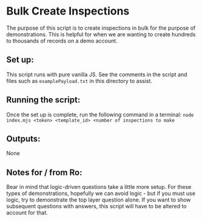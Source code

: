 # Bulk Create Inspections
The purpose of this script is to create inspections in bulk for the purpose of demonstrations. This is helpful for when we are wanting to create hundreds to thousands of records on a demo account.

## Set up:
This script runs with pure vanilla JS. See the comments in the script and files such as `examplePayload.txt` in this directory to assist.

## Running the script:
Once the set up is complete, run the following command in a terminal:
`node index.mjs <token> <template_id> <number of inspections to make`

## Outputs:
None

## Notes for / from Ro:
Bear in mind that logic-driven questions take a little more setup. For these types of demonstrations, hopefully we can avoid logic - but if you must use logic, try to demonstrate the top layer question alone. If you want to show subsequent questions with answers, this script will have to be altered to account for that.